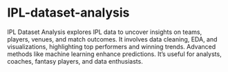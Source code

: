 # IPL-dataset-analysis
IPL Dataset Analysis explores IPL data to uncover insights on teams, players, venues, and match outcomes. It involves data cleaning, EDA, and visualizations, highlighting top performers and winning trends. Advanced methods like machine learning enhance predictions. It’s useful for analysts, coaches, fantasy players, and data enthusiasts.
